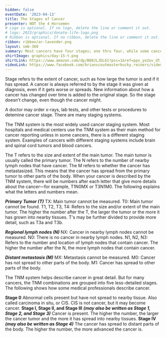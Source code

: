 ```yaml
---
hidden: false
eventDate: '2023-04-13'
title: The Stages of Cancer
presenter: NOT the 4 Horsemen
# Logo is optional. If no logo, delete the line or comment it out.
# logo: 2023/graphics/donate-life-logo.png
# Ribbon is optional. If no ribbon, delete the line or comment it out.
ribbon: ribbon/ar-lavender.png
layout: smb-360
summary: Most cancers have four stages; one thru four, while some cancers also have a stage zero
shirtImage: graphics/day-15-t.png
shirtLink: https://www.amazon.com/dp/B08JLJDL61?psc=1&ref=ppx_yo2ov_dt_b_product_details&customId=B07537PKB3
videoLink: https://www.facebook.com/brianscoutmasterbucky.reiners/videos/595633945826938
---
```


Stage refers to the extent of cancer, such as how large the tumor is and if it has spread. A cancer is always referred to by the stage it was given at diagnosis, even if it gets worse or spreads. New information about how a cancer has changed over time is added to the original stage. So the stage doesn't change, even though the cancer might.

A doctor may order x-rays, lab tests, and other tests or procedures to detemine cancer stage.  There are many staging systems.

The TNM system is the most widely used cancer staging system. Most hospitals and medical centers use the TNM system as their main method for cancer reporting unless in some cancers, there is a different staging system. Examples of cancers with different staging systems include brain and spinal cord tumors and blood cancers.

The T refers to the size and extent of the main tumor. The main tumor is usually called the primary tumor.
The N refers to the number of nearby lymph nodes that have cancer.
The M refers to whether the cancer has metastasized. This means that the cancer has spread from the primary tumor to other parts of the body.
When your cancer is described by the TNM system, there will be numbers after each letter that give more details about the cancer—for example, T1N0MX or T3N1M0. The following explains what the letters and numbers mean.

***Primary Tumor (T)***
TX: Main tumor cannot be measured.
T0: Main tumor cannot be found.
T1, T2, T3, T4: Refers to the size and/or extent of the main tumor. The higher the number after the T, the larger the tumor or the more it has grown into nearby tissues. T's may be further divided to provide more detail, such as T3a and T3b.

***Regional lymph nodes (N)***
NX: Cancer in nearby lymph nodes cannot be measured.
N0: There is no cancer in nearby lymph nodes.
N1, N2, N3: Refers to the number and location of lymph nodes that contain cancer. The higher the number after the N, the more lymph nodes that contain cancer.

***Distant metastasis (M)***
MX: Metastasis cannot be measured.
M0: Cancer has not spread to other parts of the body.
M1: Cancer has spread to other parts of the body.

The TNM system helps describe cancer in great detail. But for many cancers, the TNM combinations are grouped into five less-detailed stages. The following shows how some medical professionals describe cancer.

**Stage 0**
Abnormal cells present but have not spread to nearby tissue. Also called carcinoma in situ, or CIS. CIS is not cancer, but it may become cancer.
**Stage I, Stage II, and Stage III** ***(may also be written as Stage 1, Stage 2, and Stage 3)***
Cancer is present. The higher the number, the larger the cancer tumor and the more it has spread into nearby tissues.
**Stage IV** ***(may also be written as Stage 4)***
The cancer has spread to distant parts of the body. The higher the number, the more advanced the cancer is.
